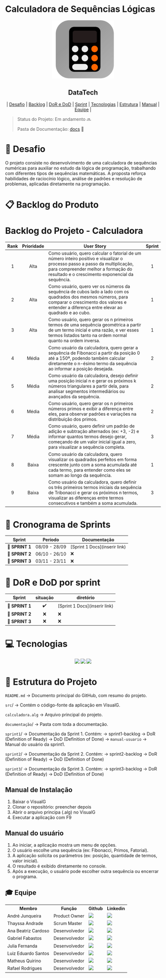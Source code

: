 # Calculadora de Sequências Lógicas


<p align="center">
      <img src="https://github.com/DataTech-API/1-Semestre/blob/main/calculator-7181192_1280.png?raw=true" width="200">
      <h2 align="center"> DataTech</h2>
</p>

<p align="center">
  | <a href ="#desafio"> Desafio</a>  |
  <a href ="#backlog"> Backlog</a>  |
  <a href ="#dod">DoR e DoD</a>  |
  <a href ="#sprint"> Sprint</a>  |
  <a href ="#tecnologias">Tecnologias</a> |
  <a href ="#estrutura">Estrutura</a> |
  <a href ="#manual">Manual</a>  | 
  <a href ="#equipe"> Equipe</a> |
</p>

> Status do Projeto: Em andamento  🔜 
>
> Pasta de Documentação: [docs]([https://github.com/DataTech-API/1-Semestre/tree/main/documentação) 📄


# 🏅 Desafio <a id="desafio"></a>

O projeto consiste no desenvolvimento de uma calculadora de sequências numéricas para auxiliar no estudo da lógica de programação, trabalhando com diferentes tipos de sequências matemáticas.
A proposta reforça habilidades de raciocínio lógico, análise de padrões e resolução de problemas, aplicadas diretamente na programação.

# 📋 Backlog do Produto <a id="backlog"></a>

# Backlog do Projeto - Calculadora

| Rank | Prioridade | User Story                                                                                                                                                                                                                 | Sprint |
| :--: | :--------: | -------------------------------------------------------------------------------------------------------------------------------------------------------------------------------------------------------------------------- | :----: |
|  1   |   Alta     | Como usuário, quero calcular o fatorial de um número inteiro positivo e visualizar o processo passo a passo da multiplicação, para compreender melhor a formação do resultado e o crescimento exponencial da sequência.     |   1    | 
|  2   |   Alta     | Como usuário, quero ver os números da sequência de cubos lado a lado com os quadrados dos mesmos números, para comparar o crescimento dos valores e entender a diferença entre elevar ao quadrado e ao cubo.               |   1    | 
|  3   |   Alta     | Como usuário, quero gerar os n primeiros termos de uma sequência geométrica a partir de um termo inicial e uma razão, e ver esses termos listados tanto na ordem normal quanto na ordem inversa.                           |   1    | 
|  4   |   Média    | Como usuário da calculadora, quero gerar a sequência de Fibonacci a partir da posição 0 até a 150ª, podendo também calcular diretamente o n-ésimo termo da sequência ao informar a posição desejada.                       |   2  |
|  5   |   Média    | Como usuário da calculadora, desejo definir uma posição inicial n e gerar os próximos k números triangulares a partir dela, para analisar segmentos intermediários ou avançados da sequência.                               |   2    | 
|  6   |   Média    | Como usuário, quero gerar os n primeiros números primos e exibir a diferença entre eles, para observar padrões e variações na distribuição dos primos.                                                                    |   2  | 
|  7   |   Média    | Como usuário, quero definir um padrão de adição e subtração alternados (ex: +3, -2) e informar quantos termos desejo gerar, começando de um valor inicial igual a zero, para visualizar a sequência completa.              |   3    | 
|  8   |   Baixa    | Como usuário da calculadora, quero visualizar os quadrados perfeitos em forma crescente junto com a soma acumulada até cada termo, para entender como eles se somam ao longo da sequência.                                  |   1   | 
|  9   |   Baixa    | Como usuário da calculadora, quero definir os três primeiros termos iniciais da sequência de Tribonacci e gerar os próximos n termos, visualizar as diferenças entre termos consecutivos e também a soma acumulada.        |   3   | 

# 📅 Cronograma de Sprints <a id="sprint"></a>

| Sprint          |    Período    | Documentação                                     |
| --------------- | :-----------: | ------------------------------------------------ |
| 🔖 **SPRINT 1** | 08/09 - 28/09 | [Sprint 1 Docs](inserir link) |
| 🔖 **SPRINT 2** | 06/10 - 26/10 | ❌ |
| 🔖 **SPRINT 3** | 03/11 - 23/11 | ❌ |

# 📅 DoR e DoD por sprint <a id="dod"></a>

| Sprint        |   situação   | diretório                                     |
| --------------- | :-----------: | ------------------------------------------------ |
| 🔖 **SPRINT 1** | ✔️ | [Sprint 1 Docs](inserir link) |
| 🔖 **SPRINT 2** | ❌ | ❌ |
| 🔖 **SPRINT 3** | ❌ | ❌ |


# 💻 Tecnologias <a id="tecnologias"></a>
<h4 align="center">
  <a href="https://sourceforge.net/projects/visualg30/"><img src="https://img.shields.io/badge/VISUALG-8A2BE2?style=for-the-badge"></a>
  <a href="https://github.com/"><img src="https://img.shields.io/badge/github-%23121011.svg?style=for-the-badge&logo=github&logoColor=white"/></a>
  <a href="https://www.atlassian.com/br/software/jira"><img src="https://img.shields.io/badge/jira-blue?style=for-the-badge&logo=jira&logoColor=white
"></a>
  </h4>


# 📂 Estrutura do Projeto <a id="estrutura"></a>

 ````README.md```` → Documento principal do GitHub, com resumo do projeto.
 
````src````/ → Contém o código-fonte da aplicação em VisualG.

````calculadora.alg```` → Arquivo principal do projeto.

````documentação````/ → Pasta com toda a documentação.

  ````sprint1````/ → Documentação da Sprint 1.
    Contém: 
      → sprint1-backlog
      → DoR (Definition of Ready)
      → DoD (Definition of Done)
      → ````manual-usuario```` → Manual do usuário da sprint1.

  ````sprint2````/ → Documentação da Sprint 2.
     Contém: 
      → sprint2-backlog
      → DoR (Definition of Ready)
      → DoD (Definition of Done)

  ````sprint3````/ → Documentação da Sprint 3.
    Contém: 
      → sprint3-backlog
      → DoR (Definition of Ready)
      → DoD (Definition of Done)


## Manual de Instalação <a id="manual"></a>
1. Baixar o VisualG
2. Clonar o repositório: 
preencher depois 
3. Abrir o arquivo principa (.alg) no VisualG
4. Executar a aplicação com F9

## Manual do usuário
1. Ao iniciar, a aplicação mostra um menu de opções.
2. O usuário escolhe uma sequência (ex: Fibonacci, Primos, Fatorial).
3. A aplicação solicita os parâmetros (ex: posição, quantidade de termos, valor inicial).
4. O resultado é exibido diretamente no console.
5. Após a execução, o usuário pode escolher outra sequência ou encerrar o programa.

## 🎓 Equipe <a id="equipe"></a>
<div align="center">
  <table>
    <tr>
      <th>Membro</th>
      <th>Função</th>
      <th>Github</th>
      <th>Linkedin</th>
    </tr>
    <tr>
      <td>André Junqueira</td>
      <td>Product Owner</td>
      <td><a href="https://github.com/andre-sjunqueira"><img src="https://img.shields.io/badge/GitHub-100000?style=for-the-badge&logo=github&logoColor=white"></a></td>
      <td><a href="https://br.linkedin.com/in/andr%C3%A9-soares-junqueira-54668a26b"><img src="https://img.shields.io/badge/LinkedIn-0077B5?style=for-the-badge&logo=linkedin&logoColor=white"></a></td>
    </tr>
    <tr>
      <td>Thayssa Andrade</td>
      <td>Scrum Master</td>
      <td><a href="https://github.com/Thayssa-Andrade"><img src="https://img.shields.io/badge/GitHub-100000?style=for-the-badge&logo=github&logoColor=white"></a></td>
      <td><a href="https://www.linkedin.com/in/thayssa-andrade?utm_source=share&utm_campaign=share_via&utm_content=profile&utm_medium=ios_app"><img src="https://img.shields.io/badge/LinkedIn-0077B5?style=for-the-badge&logo=linkedin&logoColor=white"></a></td>
    </tr>
    <tr>
        <td>Ana Beatriz Cardoso</td>
      <td>Desenvolvedor</td>
      <td><a href="https://github.com/anabcardosos"><img src="https://img.shields.io/badge/GitHub-100000?style=for-the-badge&logo=github&logoColor=white"></a></td>
      <td><a href="https://www.linkedin.com/in/ana-cardoso-338513185"><img src="https://img.shields.io/badge/LinkedIn-0077B5?style=for-the-badge&logo=linkedin&logoColor=white"></a></td>
    </tr>
    <tr>
      <td>Gabriel Fabastos</td>
      <td>Desenvolvedor</td>
      <td><a href="https://github.com/gabrielfabastos"><img src="https://img.shields.io/badge/GitHub-100000?style=for-the-badge&logo=github&logoColor=white"></a></td>
      <td><a href="https://www.linkedin.com/in/gabrielfabastos/?utm_source=share&utm_campaign=share_via&utm_content=profile&utm_medium=android_app"><img src="https://img.shields.io/badge/LinkedIn-0077B5?style=for-the-badge&logo=linkedin&logoColor=white"></a></td>
    </tr>
    <tr>
      <td>Julia Fernanda</td>
      <td>Desenvolvedor</td>
      <td><a href="https://github.com/juliafernandasoares05-crypto"><img src="https://img.shields.io/badge/GitHub-100000?style=for-the-badge&logo=github&logoColor=white"></a></td>
      <td><a href="https://www.linkedin.com/in/j%C3%BAlia-fernanda-440714315?utm_source=share&utm_campaign=share_via&utm_content=profile&utm_medium=android_app"><img src="https://img.shields.io/badge/LinkedIn-0077B5?style=for-the-badge&logo=linkedin&logoColor=white"></a></td>
    </tr>
    <tr>
      <td>Luiz Eduardo Santos</td>
      <td>Desenvolvedor</td>
      <td><a href="https://github.com/LuizEduardoSantos"><img src="https://img.shields.io/badge/GitHub-100000?style=for-the-badge&logo=github&logoColor=white"></a></td>
      <td><a href="https://www.linkedin.com/in/luiz-eduardo-santos-a4a824199?utm_source=share&utm_campaign=share_via&utm_content=profile&utm_medium=android_app"><img src="https://img.shields.io/badge/LinkedIn-0077B5?style=for-the-badge&logo=linkedin&logoColor=white"></a></td>
    </tr>
    <tr>
      <td>Matheus Quirino </td>
      <td>Desenvolvedor</td>
      <td><a href="https://github.com/matquirin0"><img src="https://img.shields.io/badge/GitHub-100000?style=for-the-badge&logo=github&logoColor=white"></a></td>
      <td><a href="https://www.linkedin.com/in/matheus-pquirino?utm_source=share&utm_campaign=share_via&utm_content=profile&utm_medium=ios_app"><img src="https://img.shields.io/badge/LinkedIn-0077B5?style=for-the-badge&logo=linkedin&logoColor=white"></a></td>
    </tr>
    <tr>
      <td>Rafael Rodrigues</td>
      <td>Desenvolvedor</td>
      <td><a href="https://github.com/Little-Juice"><img src="https://img.shields.io/badge/GitHub-100000?style=for-the-badge&logo=github&logoColor=white"></a></td>
      <td><a href="https://www.linkedin.com/in/rafaels-rodrigues/"><img src="https://img.shields.io/badge/LinkedIn-0077B5?style=for-the-badge&logo=linkedin&logoColor=white"></a></td>
    </tr>
  </table>
</div>

